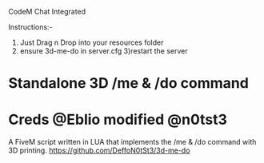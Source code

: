 CodeM Chat Integrated

Instructions:-
1) Just Drag n Drop into your resources folder
2) ensure 3d-me-do in server.cfg
3)restart the server


# Standalone 3D /me & /do command
# Creds @Eblio modified  @n0tst3
A FiveM script written in LUA that implements the /me & /do command with 3D printing.
https://github.com/DeffoN0tSt3/3d-me-do


